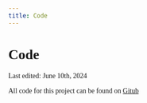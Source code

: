 ```yaml
---
title: Code
---
```



<link href="https://fonts.googleapis.com/css2?family=Maven+Pro:wght@400..900&display=swap" rel="stylesheet">
<style>
  body, svg {
     font-family: var(--sans-serif);
        /* font-size: 48px; */
 }
</style>

# Code
Last edited: June 10th, 2024

All code for this project can be found on [Gitub](https://github.com/johanna-einsiedler/ITU_spring_term_AB_JE/tree/main)
